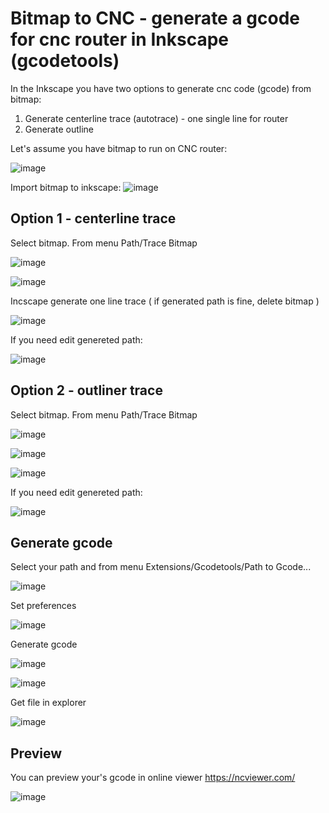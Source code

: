 # Bitmap to CNC - generate a gcode for cnc router in Inkscape (gcodetools)

In the Inkscape you have two options to generate cnc code (gcode) from bitmap:
1) Generate centerline trace (autotrace) - one single line for router
2) Generate outline 

Let's assume you have bitmap to run on CNC router:

![image](https://user-images.githubusercontent.com/54003204/176988302-4b01b540-366d-488d-9276-a80007bfd6f3.png)

Import bitmap to inkscape:
![image](https://user-images.githubusercontent.com/54003204/176988417-1a30752e-afaa-4005-b1f3-7289802db6aa.png)


## Option 1 - centerline trace

Select bitmap. From menu Path/Trace Bitmap

![image](https://user-images.githubusercontent.com/54003204/176988443-f55309a7-3c8e-47fa-b2c3-b214c8ab33e3.png)

![image](https://user-images.githubusercontent.com/54003204/176988486-706df445-4b6e-49de-a3db-1742ead8a2b1.png)

Incscape generate one line trace ( if generated path is fine, delete bitmap )

![image](https://user-images.githubusercontent.com/54003204/176988561-9dcb1f2a-872f-4235-9756-83995f825365.png)

If you need edit genereted path:

![image](https://user-images.githubusercontent.com/54003204/176988656-051c0379-16d9-4bb2-b7ad-54931a309270.png)


## Option 2 - outliner trace

Select bitmap. From menu Path/Trace Bitmap

![image](https://user-images.githubusercontent.com/54003204/176988443-f55309a7-3c8e-47fa-b2c3-b214c8ab33e3.png)

![image](https://user-images.githubusercontent.com/54003204/176989152-59e9f035-99ce-46d5-aac4-6cf7ca7fa16e.png)

![image](https://user-images.githubusercontent.com/54003204/176989180-219339a5-f120-47a7-9df5-b016adc53ca6.png)

If you need edit genereted path:

![image](https://user-images.githubusercontent.com/54003204/176989195-534be0b1-0ae9-461e-becb-7bbb0e77d9dc.png)


## Generate gcode

Select your path and from menu Extensions/Gcodetools/Path to Gcode...

![image](https://user-images.githubusercontent.com/54003204/176989280-7ceb78ce-06b7-41b6-8759-3714fb905900.png)

Set preferences

![image](https://user-images.githubusercontent.com/54003204/176989309-62401b4a-8df8-4381-a2d0-ef67e5463591.png)

Generate gcode

![image](https://user-images.githubusercontent.com/54003204/176989327-6e3ebac1-7ca1-4652-8f21-8dce95118057.png)

![image](https://user-images.githubusercontent.com/54003204/176989341-75dd607b-1d00-47fa-9aec-0d923a3201c2.png)

Get file in explorer

![image](https://user-images.githubusercontent.com/54003204/176989390-521fd0fb-7718-4069-b7d2-8d4381e7adbc.png)


## Preview
You can preview your's gcode in online viewer  https://ncviewer.com/ 

![image](https://user-images.githubusercontent.com/54003204/176989451-4bea763b-7641-42cb-b096-39d21d1af377.png)



